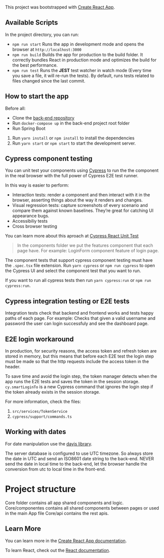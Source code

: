 This project was bootstrapped with [Create React App](https://github.com/facebook/create-react-app).

## Available Scripts

In the project directory, you can run:
- `npm run start` Runs the app in development mode and opens the browser at `http://localhost:3000`
- `npm run build` Builds the app for production to the build folder. It correctly bundles React in production mode and optimizes the build for the best performance.
- `npm run test` Runs the **JEST** test watcher in watch mode (Every time you save a file, it will re-run the tests). By default, runs tests related to files changed since the last commit.

## How to start the app
Before all:
- Clone the [back-end repository](https://github.com/autentia/binnacle-api-kotlin)
- Run `docker-compose up` in the back-end project root folder
- Run Spring Boot

1. Run `yarn install` or `npm install` to install the dependencies
2. Run `yarn start` or `npm start` to start the development server.

## Cypress component testing
You can unit test your components using [Cypress](https://www.cypress.io) to run the the component in the real browser with the full power of Cypress E2E test runner.

In this way is easier to perform:
- Interaction tests:  render a component and then interact with it in the browser, asserting things about the way it renders and changes.
- Visual regression tests: capture screenshots of every scenario and compare them against known baselines. They’re great for catching UI appearance bugs.
- Accessibiliy tests
- Cross browser testing

You can learn more about this aproach at [Cypress React Unit Test](https://github.com/bahmutov/cypress-react-unit-test)

> In the components folder we put the features component that each page have. For example: LoginForm component feature of login page.

The component tests that support cypress component testing must have the `.spec.tsx` file extension.
Run `yarn cypress` or `npm run cypress` to open the Cypress UI and select the component test that you want to run.

If you want to run all cypress tests then run `yarn cypress:run` or `npm run cypress:run`.

## Cypress integration testing or E2E tests
Integration tests check that backend and frontend works and tests happy paths of each page. For example: Checks that given a valid username and password the user can login successfuly and see the dashboard page.

## E2E login workaround
In production, for security reasons, the access token and refresh token are stored in memory, but this means that before each E2E test the login step must be made so that the http requests include the access token in the header.

To save time and avoid the login step, the token manager detects when the app runs the E2E tests and saves the token in the session storage.
`cy.smartLoginTo` is a new Cypress command that ignores the login step if the token already exists in the session storage.

For more information, check the files:
1. `src/services/TokenService`
2. `cypress/support/commands.ts`

## Working with dates
For date manipulation use the [dayjs library](https://day.js.org/en/).

The server database is configured to use UTC timezone. So always store the date in UTC and send an ISO8601 date string to the back-end.
NEVER send the date in local time to the back-end, let the browser handle the conversion from utc to local time in the front-end.

# Project structure

Core folder contains all app shared components and logic. 
Core/componentes contains all shared components between pages or used in the main App file
Core/api contains the rest apis.

 

## Learn More

You can learn more in the [Create React App documentation](https://facebook.github.io/create-react-app/docs/getting-started).

To learn React, check out the [React documentation](https://reactjs.org/).
